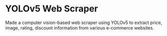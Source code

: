 # YOLOv5 Web Scraper
Made a computer vision-based web scraper using YOLOv5 to extract price, image, rating, discount information from various e-commerce websites.
